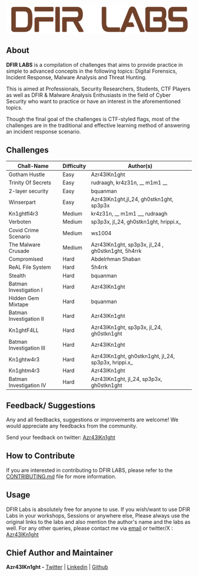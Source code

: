 ![DFIR LABS](dfir-labs-logo.png)

## About

**DFIR LABS** is a compilation of challenges that aims to provide practice in simple to advanced concepts in the following topics: Digital Forensics, Incident Response, Malware Analysis and Threat Hunting.

This is aimed at Professionals, Security Researchers, Students, CTF Players as well as DFIR & Malware Analysis Enthusiasts in the field of Cyber Security who want to practice or have an interest in the aforementioned topics.

Though the final goal of the challenges is CTF-styled flags, most of the challenges are in the traditional and effective learning method of answering an incident response scenario.

## Challenges

| **Chall-Name**            | **Difficulty** | **Author(s)**                                         |
| ---                       | ---            | ---                                                   |
| Gotham Hustle             | Easy           | Azr43lKn1ght                                          |
| Trinity Of Secrets        | Easy           | rudraagh, kr4z31n, __ m1m1 __                         |
| 2-layer security          | Easy           | bquanman                                              |
| Winserpart                | Easy           | Azr43lKn1ght,jl_24, gh0stkn1ght, sp3p3x               |
| Kn1ghtfl4r3               | Medium         | kr4z31n, __ m1m1 __, rudraagh                         |
| Verboten                  | Medium         | sp3p3x, jl_24, gh0stkn1ght, hrippi.x_                 |
| Covid Crime Scenario      | Medium         | ws1004                                                |
| The Malware Crusade       | Medium         | Azr43lKn1ght, sp3p3x, jl_24 , gh0stkn1ght, 5h4rrk     |
| Compromised               | Hard           | Abdelrhman Shaban                                     |
| ReAL File System          | Hard           | 5h4rrk                                                |
| Stealth                   | Hard           | bquanman                                              |
| Batman Investigation I    | Hard           | Azr43lKn1ght                                          |
| Hidden Gem Mixtape        | Hard           | bquanman                                              |
| Batman Investigation II   | Hard           | Azr43lKn1ght                                          |
| Kn1ghtF4LL                | Hard           | Azr43lKn1ght, sp3p3x, jl_24, gh0stkn1ght              |
| Batman Investigation III  | Hard           | Azr43lKn1ght                                          |
| Kn1ghtw4r3                | Hard           | Azr43lKn1ght, gh0stkn1ght, jl_24, sp3p3x, hrippi.x_   |
| Kn1ghtm4r3                | Hard           | Azr43lKn1ght                                          |
| Batman Investigation IV   | Hard           | Azr43lKn1ght, jl_24, sp3p3x, gh0stkn1ght              |

## Feedback/ Suggestions

Any and all feedbacks, suggestions or improvements are welcome! We would appreciate any feedbacks from the community. 

Send your feedback on twitter: [Azr43lKn1ght](https://twitter.com/Azr43lKn1ght)

## How to Contribute

If you are interested in contributing to DFIR LABS, please refer to the [CONTRIBUTING.md](CONTRIBUTING.md) file for more information.

## Usage

DFIR Labs is absolutely free for anyone to use. If you wish/want to use DFIR Labs in your workshops, Sessions or anywhere else, Please always use the original links to the labs and also mention the author's name and the labs as well. For any other queries, please contact me via [email](nithinchenthur@gmail.com) or twitter/X : [Azr43lKn1ght](https://twitter.com/Azr43lKn1ght)

## Chief Author and Maintainer

**Azr43lKn1ght -** [Twitter](https://twitter.com/Azr43lKn1ght) | [Linkedin](https://www.linkedin.com/in/azr43lkn1ght) | [Github](https://github.com/Azr43lKn1ght)